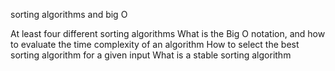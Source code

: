 sorting algorithms and big O

At least four different sorting algorithms
What is the Big O notation, and how to evaluate the time complexity of an algorithm
How to select the best sorting algorithm for a given input
What is a stable sorting algorithm
